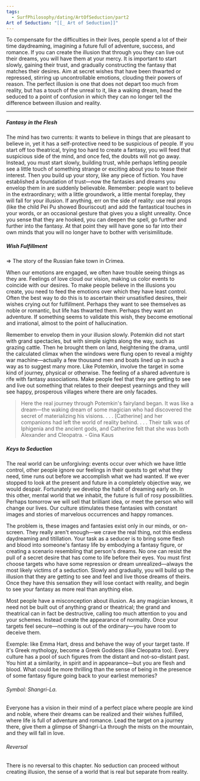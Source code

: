 ```yaml
---
tags:
  - SurfPhilosophy/dating/ArtOfSeduction/part2
Art of Seduction: "[[_ Art of Seduction]]"
---
```


To compensate for the difficulties in their lives, people spend a lot of their time daydreaming, imagining a future full of adventure, success, and romance. If you can create the illusion that through you they can live out their dreams, you will have them at your mercy. It is important to start slowly, gaining their trust, and gradually constructing the fantasy that matches their desires. Aim at secret wishes that have been thwarted or repressed, stirring up uncontrollable emotions, clouding their powers of reason. The perfect illusion is one that does not depart too much from reality, but has a touch of the unreal to it, like a waking dream, head the seduced to a point of confusion in which they can no longer tell the difference between illusion and reality.

---
##### Fantasy in the Flesh
The mind has two currents: it wants to believe in things that are pleasant to believe in, yet it has a self-protective need to be suspicious of people. If you start off too theatrical, trying too hard to create a fantasy, you will feed that suspicious side of the mind, and once fed, the doubts will not go away. Instead, you must start slowly, building trust, while perhaps letting people see a little touch of something strange or exciting about you to tease their interest. Then you build up your story, like any piece of fiction. You have established a foundation of trust—now the fantasies and dreams you envelop them in are suddenly believable. Remember: people want to believe in the extraordinary; with a little groundwork, a little mental foreplay, they will fall for your illusion. If anything, err on the side of reality: use real props (like the child Pei Pu showed Bouriscout) and add the fantastical touches in your words, or an occasional gesture that gives you a slight unreality. Once you sense that they are hooked, you can deepen the spell, go further and further into the fantasy. At that point they will have gone so far into their own minds that you will no longer have to bother with verisimilitude.

##### Wish Fulfillment
=> The story of the Russian fake town in Crimea. 

When our emotions are engaged, we often have trouble seeing things as they are. Feelings of love cloud our vision, making us color events to coincide with our desires. To make people believe in the illusions you create, you need to feed the emotions over which they have least control. Often the best way to do this is to ascertain their unsatisfied desires, their wishes crying out for fulfillment. Perhaps they want to see themselves as noble or romantic, but life has thwarted them. Perhaps they want an adventure. 
If something seems to validate this wish, they become emotional and irrational, almost to the point of hallucination.

Remember to envelop them in your illusion slowly. Potemkin did not start with grand spectacles, but with simple sights along the way, such as grazing cattle. Then he brought them on land, heightening the drama, until the calculated climax when the windows were flung open to reveal a mighty war machine—actually a few thousand men and boats lined up in such a way as to suggest many more. Like Potemkin, involve the target in some kind of journey, physical or otherwise. The feeling of a shared adventure is rife with fantasy associations. Make people feel that they are getting to see and live out something that relates to their deepest yearnings and they will see happy, prosperous villages where there are only facades.

> Here the real journey through Potemkin's fairyland began. It was like a dream—the waking dream of some magician who had discovered the secret of materializing his visions. . . . [Catherine] and her companions had left the world of reality behind. . . . Their talk was of Iphigenia and the ancient gods, and Catherine felt that she was both Alexander and Cleopatra.
> \- Gina Kaus

##### Keys to Seduction
The real world can be unforgiving: events occur over which we have little control, other people ignore our feelings in their quests to get what they need, time runs out before we accomplish what we had wanted. If we ever stopped to look at the present and future in a completely objective way, we would despair. Fortunately we develop the habit of dreaming early on. In this other, mental world that we inhabit, the future is full of rosy possibilities. Perhaps tomorrow we will sell that brilliant idea, or meet the person who will change our lives. Our culture stimulates these fantasies with constant images and stories of marvelous occurrences and happy romances.

The problem is, these images and fantasies exist only in our minds, or on-screen. They really aren't enough—we crave the real thing, not this endless daydreaming and titillation. Your task as a seducer is to bring some flesh and blood into someone's fantasy life by embodying a fantasy figure, or creating a scenario resembling that person's dreams. No one can resist the pull of a secret desire that has come to life before their eyes. You must first choose targets who have some repression or dream unrealized—always the most likely victims of a seduction. Slowly and gradually, you will build up the illusion that they are getting to see and feel and live those dreams of theirs. Once they have this sensation they will lose contact with reality, and begin to see your fantasy as more real than anything else.

Most people have a misconception about illusion. As any magician knows, it need not be built out of anything grand or theatrical; the grand and theatrical can in fact be destructive, calling too much attention to you and your schemes. Instead create the appearance of normality. Once your targets feel secure—nothing is out of the ordinary—you have room to deceive them.

Exemple: like Emma Hart, dress and behave the way of your target taste. If it's Greek mythology, become a Greek Goddess (like Cleopatra too). Every culture has a pool of such figures from the distant and not-so-distant past. You hint at a similarity, in spirit and in appearance—but you are flesh and blood. What could be more thrilling than the sense of being in the presence of some fantasy figure going back to your earliest memories?

###### Symbol: Shangri-La.
Everyone has a vision in their mind of a perfect place where people are kind and noble, where their dreams can be realized and their wishes fulfilled, where life is full of adventure and romance. Lead the target on a journey there, give them a glimpse of Shangri-La through the mists on the mountain, and they will fall in love.

###### Reversal
There is no reversal to this chapter. No seduction can proceed without creating illusion, the sense of a world that is real but separate from reality.